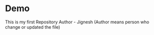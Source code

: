 # Demo
This is my first Repository 
Author - Jignesh (Author means person who change or updated the file)
